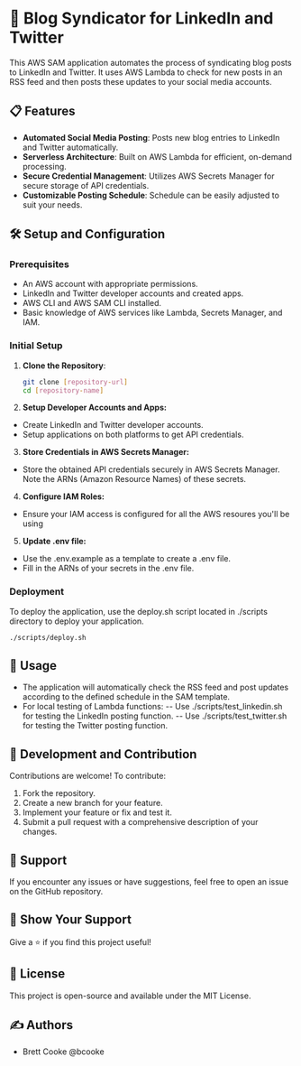 # 🚀 Blog Syndicator for LinkedIn and Twitter

This AWS SAM application automates the process of syndicating blog posts to LinkedIn and Twitter. It uses AWS Lambda to check for new posts in an RSS feed and then posts these updates to your social media accounts.

## 📋 Features

- **Automated Social Media Posting**: Posts new blog entries to LinkedIn and Twitter automatically.
- **Serverless Architecture**: Built on AWS Lambda for efficient, on-demand processing.
- **Secure Credential Management**: Utilizes AWS Secrets Manager for secure storage of API credentials.
- **Customizable Posting Schedule**: Schedule can be easily adjusted to suit your needs.

## 🛠️ Setup and Configuration

### Prerequisites

- An AWS account with appropriate permissions.
- LinkedIn and Twitter developer accounts and created apps.
- AWS CLI and AWS SAM CLI installed.
- Basic knowledge of AWS services like Lambda, Secrets Manager, and IAM.

### Initial Setup

1. **Clone the Repository**:
   ```bash
   git clone [repository-url]
   cd [repository-name]
   ```

2. **Setup Developer Accounts and Apps:**
- Create LinkedIn and Twitter developer accounts.
- Setup applications on both platforms to get API credentials.

3. **Store Credentials in AWS Secrets Manager:**
- Store the obtained API credentials securely in AWS Secrets Manager.
Note the ARNs (Amazon Resource Names) of these secrets.

4. **Configure IAM Roles:**
- Ensure your IAM access is configured for all the AWS resoures you'll be using

5. **Update .env file:**
- Use the .env.example as a template to create a .env file.
- Fill in the ARNs of your secrets in the .env file.


### Deployment

To deploy the application, use the deploy.sh script located in ./scripts directory to deploy your application.
```bash
./scripts/deploy.sh
```

## 📝 Usage
- The application will automatically check the RSS feed and post updates according to the defined schedule in the SAM template.
- For local testing of Lambda functions:
-- Use ./scripts/test_linkedin.sh for testing the LinkedIn posting function.
-- Use ./scripts/test_twitter.sh for testing the Twitter posting function.

## 🔧 Development and Contribution
Contributions are welcome! To contribute:

1. Fork the repository.
2. Create a new branch for your feature.
3. Implement your feature or fix and test it.
4. Submit a pull request with a comprehensive description of your changes.

## 🤝 Support
If you encounter any issues or have suggestions, feel free to open an issue on the GitHub repository.

## 🌟 Show Your Support
Give a ⭐️ if you find this project useful!

## 📄 License
This project is open-source and available under the MIT License.

## ✍️ Authors
- Brett Cooke @bcooke